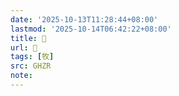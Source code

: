 ```yaml
---
date: '2025-10-13T11:28:44+08:00'
lastmod: '2025-10-14T06:42:22+08:00'
title: 󰞚
url: 󰞚
tags: [牧]
src: GHZR
note:
---
```

